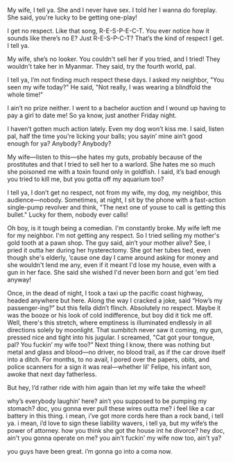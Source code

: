 
My wife, I tell ya. She and I never have sex. I told her I wanna do foreplay. She said, you're lucky to be getting one-play!

I get no respect. Like that song, R-E-S-P-E-C-T. You ever notice how it sounds like there’s no E? Just R-E-S-P-C-T? That’s the kind of respect I get. I tell ya.

My wife, she’s no looker. You couldn't sell her if you tried, and I tried! They wouldn't take her in Myanmar. They said, try the fourth world, pal.

I tell ya, I’m not finding much respect these days. I asked my neighbor, "You seen my wife today?" He said, "Not really, I was wearing a blindfold the whole time!"

I ain’t no prize neither. I went to a bachelor auction and I wound up having to pay a girl to date me! So ya know, just another Friday night. 

I haven’t gotten much action lately. Even my dog won’t kiss me. I said, listen pal, half the time you're licking your balls; you sayin’ mine ain’t good enough for ya? Anybody? Anybody?

My wife—listen to this—she hates my guts, probably because of the prostitutes and that I tried to sell her to a warlord. She hates me so much she poisoned me with a toxin found only in goldfish. I said, it’s bad enough you tried to kill me, but you gotta off my aquarium too? 

I tell ya, I don’t get no respect, not from my wife, my dog, my neighbor, this audience—nobody. Sometimes, at night, I sit by the phone with a fast-action single-pump revolver and think, "The next one of youse to call is getting this bullet." Lucky for them, nobody ever calls!

Oh boy, is it tough being a comedian. I'm constantly broke. My wife left me for my neighbor. I'm not getting any respect. So I tried selling my mother's gold tooth at a pawn shop. The guy said, ain’t your mother alive? See, I pried it outta her during her hysterectomy. She got her tubes tied, even though she's elderly, ‘cause one day I came around asking for money and she wouldn't lend me any, even if it meant I'd lose my house, even with a gun in her face. She said she wished I'd never been born and got 'em tied anyway!

Once, in the dead of night, I took a taxi up the pacific coast highway, headed anywhere but here. Along the way I cracked a joke, said “How’s my passenger-ing?” but this fella didn’t flinch. Absolutely no respect. Maybe it was the booze or his look of cold indifference, but boy did it tick me off. Well, there's this stretch, where emptiness is illuminated endlessly in all directions solely by moonlight. That sumbitch never saw it coming, my gun, pressed nice and tight into his jugular. I screamed, "Cat got your tongue, pal? You fuckin’ my wife too?” Next thing I know, there was nothing but metal and glass and blood—no driver, no blood trail, as if the car drove itself into a ditch. For months, to no avail, I pored over the papers, obits, and police scanners for a sign it was real—whether lil' Felipe, his infant son, awoke that next day fatherless. 

But hey, I’d rather ride with him again than let my wife take the wheel!

why’s everybody laughin’ here? ain’t you supposed to be pumping my stomach? doc, you gonna ever pull these wires outta me? i feel like a car battery in this thing. i mean, i’ve got more cords here than a rock band, i tell ya. i mean, i’d love to sign these liability wavers, i tell ya, but my wife’s the power of attorney. how you think she got the house int he divorce? hey doc, ain't you gonna operate on me? you ain't fuckin' my wife now too, ain't ya? 

you guys have been great. i’m gonna go into a coma now. 
